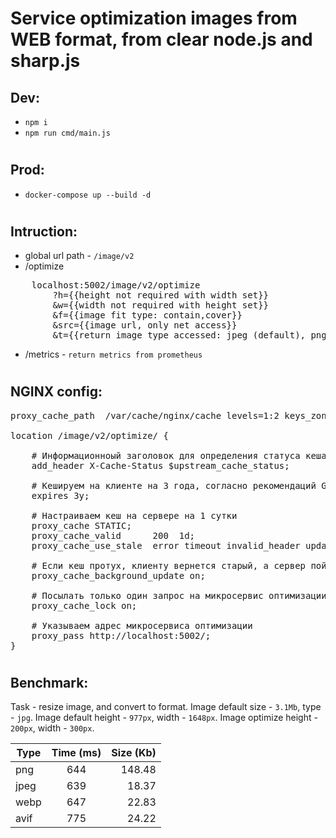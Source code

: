 # Service optimization images from WEB format, from clear node.js and sharp.js

## Dev:
- `npm i`
- `npm run cmd/main.js`
#

## Prod:
- `docker-compose up --build -d`
#

## Intruction:
- global url path - `/image/v2`
- /optimize
<pre>
	localhost:5002/image/v2/optimize
		?h={{height not required with width set}}
		&w={{width not required with height set}}
		&f={{image fit type: contain,cover}}
		&src={{image url, only net access}}
		&t={{return image type accessed: jpeg (default), png, webp, avif}}
</pre>
- /metrics - `return metrics from prometheus`
#

## NGINX config:
<pre>
proxy_cache_path  /var/cache/nginx/cache levels=1:2 keys_zone=STATIC:50m max_size=3g inactive=30000m;

location /image/v2/optimize/ {

    # Информационноый заголовок для определения статуса кеша
    add_header X-Cache-Status $upstream_cache_status;

    # Кешируем на клиенте на 3 года, согласно рекомендаций Google Lighthouse
    expires 3y;

    # Настраиваем кеш на сервере на 1 сутки
    proxy_cache STATIC;
    proxy_cache_valid      200  1d;
    proxy_cache_use_stale  error timeout invalid_header updating http_500 http_502 http_503 http_504;

    # Если кеш протух, клиенту вернется старый, а сервер пойдет за новым. Клиент не будет ждать
    proxy_cache_background_update on;

    # Посылать только один запрос на микросервис оптимизации, остальные будут ждать в очереди
    proxy_cache_lock on;

    # Указываем адрес микросервиса оптимизации
    proxy_pass http://localhost:5002/;
}</pre>
#

## Benchmark:
Task - resize image, and convert to format.
Image default size - `3.1Mb`, type - `jpg`.
Image default height - `977px`, width - `1648px`.
Image optimize height - `200px`, width - `300px`.

| Type   |      Time (ms)      |  Size (Kb) |
|--------|:-------------------:|-----------:|
|png     |        644          | 148.48|
|jpeg     |        639          | 18.37|
|webp     |        647          | 22.83|
|avif     |        775          | 24.22|
